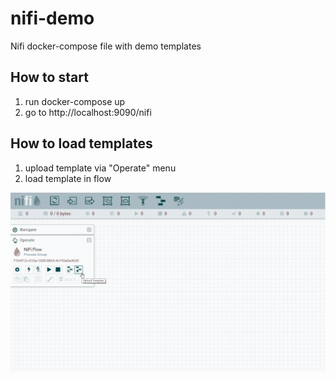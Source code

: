 # nifi-demo
Nifi docker-compose file with demo templates

## How to start

1. run docker-compose up
2. go to http://localhost:9090/nifi

## How to load templates

1. upload template via "Operate" menu
2. load template in flow

![](template_import.gif)
